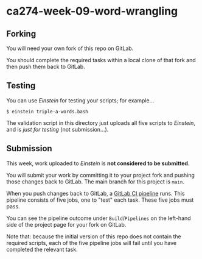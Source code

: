 # ca274-week-09-word-wrangling

## Forking

You will need your own fork of this repo on GitLab.

You should complete the required tasks within a local clone of that fork and then push
them back to GitLab.

## Testing

You can use *Einstein* for testing your scripts; for example...

```
$ einstein triple-a-words.bash
```

The validation script in this directory just uploads all five scripts to *Einstein*, and
is *just for testing* (not submission...).

## Submission

This week, work uploaded to *Einstein* is **not considered to be submitted**.

You will submit your work by committing it to your project fork and pushing those
changes back to GitLab.  The main branch for this project is `main`.

When you push changes back to GitLab, a [GitLab CI pipeline](https://docs.gitlab.com/ee/ci/) runs.
This pipeline consists of five jobs, one to "test" each task.  These five jobs must pass.

You can see the pipeline outcome under `Build`/`Pipelines` on the left-hand side of the
project page for your fork on GitLab.

Note that: because the initial version of this repo does not contain the required
scripts, each of the five pipeline jobs will fail until you have completed the relevant task.
